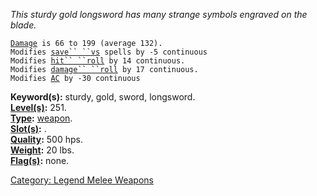 *This sturdy gold longsword has many strange symbols engraved on the
blade.*

[`Damage`](Melee_Weapon_Values "wikilink")` is 66 to 199 (average 132).`  
`Modifies `[`save`` ``vs`](Saving_Throw "wikilink")` spells by -5 continuous`  
`Modifies `[`hit`` ``roll`](Hit_Roll "wikilink")` by 14 continuous.`  
`Modifies `[`damage`` ``roll`](Damage_Roll "wikilink")` by 17 continuous.`  
`Modifies `[`AC`](Armor_Class "wikilink")` by -30 continuous`

**Keyword(s):** sturdy, gold, sword, longsword.  
**[Level(s)](Object_Level "wikilink"):** 251.  
**[Type](:Category:_Object_Types "wikilink"):**
[weapon](:Category:_Legend_Melee_Weapons "wikilink").  
**[Slot(s)](Object_Slots "wikilink"):** <wielded>.  
**[Quality](Object_Quality "wikilink"):** 500 hps.  
**[Weight](Object_Weight "wikilink"):** 20 lbs.  
**[Flag(s)](:Category:_Object_Flags "wikilink"):** none.  

[Category: Legend Melee
Weapons](Category:_Legend_Melee_Weapons "wikilink")
